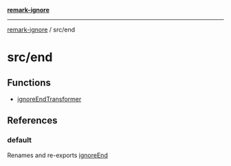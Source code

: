 [**remark-ignore**](../../README.md)

***

[remark-ignore](../../README.md) / src/end

# src/end

## Functions

- [ignoreEndTransformer](functions/ignoreEndTransformer.md)

## References

### default

Renames and re-exports [ignoreEnd](../variables/ignoreEnd.md)
